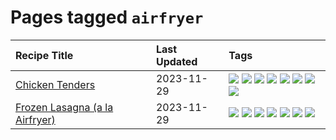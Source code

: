 # Pages tagged `airfryer`

|Recipe Title|Last Updated|Tags
|:---|:---|:---|
|[Chicken Tenders](../recipes/chickentenders.md)|2023-11-29|[![](https://img.shields.io/badge/tag-airfryer-94b8ca)](../tags/airfryer.md) [![](https://img.shields.io/badge/tag-amazing-659a8f)](../tags/amazing.md) [![](https://img.shields.io/badge/tag-battered-42963a)](../tags/battered.md) [![](https://img.shields.io/badge/tag-chicken-f47a18)](../tags/chicken.md) [![](https://img.shields.io/badge/tag-crumbed-9d5b24)](../tags/crumbed.md) [![](https://img.shields.io/badge/tag-messy-bb15fd)](../tags/messy.md) [![](https://img.shields.io/badge/tag-mine-9acea8)](../tags/mine.md) [![](https://img.shields.io/badge/tag-sides-99d437)](../tags/sides.md)|
|[Frozen Lasagna (a la Airfryer)](../recipes/lasagnaairfryer.md)|2023-11-29|[![](https://img.shields.io/badge/tag-airfryer-94b8ca)](../tags/airfryer.md) [![](https://img.shields.io/badge/tag-cheesey-3a20e)](../tags/cheesey.md) [![](https://img.shields.io/badge/tag-easy-d5a11)](../tags/easy.md) [![](https://img.shields.io/badge/tag-italian-95446)](../tags/italian.md) [![](https://img.shields.io/badge/tag-mine-9acea8)](../tags/mine.md) [![](https://img.shields.io/badge/tag-pasta-4d8aaa)](../tags/pasta.md) [![](https://img.shields.io/badge/tag-reheating-e7673c)](../tags/reheating.md)|